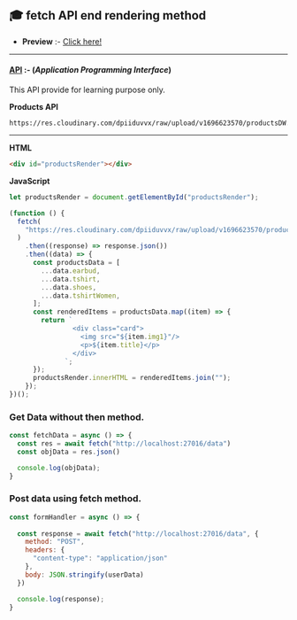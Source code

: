 ## 🎓 fetch API end rendering method

- **Preview** :- [Click here!](https://fetchapi-jsmd.netlify.app)

---

#### [API](https://res.cloudinary.com/dpiiduvvx/raw/upload/v1696623570/productsDW.json) :- (_Application Programming Interface_)

This API provide for learning purpose only.

**Products API**

```url
https://res.cloudinary.com/dpiiduvvx/raw/upload/v1696623570/productsDW.json
```

---

**HTML**

```html
<div id="productsRender"></div>
```

**JavaScript**

```js
let productsRender = document.getElementById("productsRender");

(function () {
  fetch(
    "https://res.cloudinary.com/dpiiduvvx/raw/upload/v1696623570/productsDW.json"
  )
    .then((response) => response.json())
    .then((data) => {
      const productsData = [
        ...data.earbud,
        ...data.tshirt,
        ...data.shoes,
        ...data.tshirtWomen,
      ];
      const renderedItems = productsData.map((item) => {
        return `
                <div class="card">
                  <img src="${item.img1}"/>
                  <p>${item.title}</p>
                </div>
              `;
      });
      productsRender.innerHTML = renderedItems.join("");
    });
})();
```

### Get Data without then method.

```js
const fetchData = async () => {
  const res = await fetch("http://localhost:27016/data")
  const objData = res.json()

  console.log(objData);
}
```

### Post data using fetch method.

```js
const formHandler = async () => {
  
  const response = await fetch("http://localhost:27016/data", {
    method: "POST",
    headers: {
      "content-type": "application/json"
    },
    body: JSON.stringify(userData)
  })

  console.log(response);
}
```